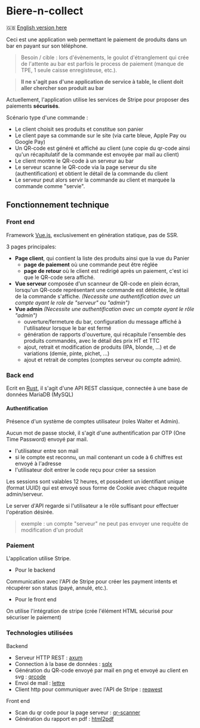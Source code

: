 # Biere-n-collect

🇬🇧 [English version here](README-en.md)

Ceci est une application web permettant le paiement de produits dans un bar en payant sur son téléphone.

> Besoin / cible : lors d'évènements, le goulot d'étranglement qui crée de l'attente au bar est parfois le process de paiement (manque de TPE, 1 seule caisse enregisteuse, etc.).

> **Il ne s'agit pas d'une application de service à table, le client doit aller chercher son produit au bar**

Actuellement, l'application utilise les services de Stripe pour proposer des paiements **sécurisés**.

Scénario type d'une commande :
- Le client choisit ses produits et constitue son panier
- Le client paye sa commande sur le site (via carte bleue, Apple Pay ou Google Pay)
- Un QR-code est généré et affiché au client (une copie du qr-code ainsi qu'un récapitulatif de la commande est envoyée par mail au client)
- Le client montre le QR-code à un serveur au bar
- Le serveur scanne le QR-code via la page serveur du site (authentification) et obtient le détail de la commande du client
- Le serveur peut alors servir la commande au client et marquée la commande comme "servie".


## Fonctionnement technique
### Front end

Framework [Vue.js](https://vuejs.org/), exclusivement en génération statique, pas de SSR.

3 pages principales:
- **Page client**, qui contient la liste des produits ainsi que la vue du Panier
    - **page de paiement** où une commande peut être réglée
    - **page de retour** où le client est redirigé après un paiement, c'est ici que le QR-code sera affiché.
- **Vue serveur** composée d'un scanneur de QR-code en plein écran, lorsqu'un QR-code représentant une commande est détéctée, le détail de la commande s'affiche. *(Necessite une authentification avec un compte ayant le role de "serveur" ou "admin")*
- **Vue admin** *(Necessite une authentification avec un compte ayant le rôle "admin")*
    - ouverture/fermeture du bar, configuration du message affiché à l'utilisateur lorsque le bar est fermé
    - génération de rapports d'ouverture, qui récapitule l'ensemble des produits commandés, avec le détail des prix HT et TTC
    - ajout, retrait et modification de produits (IPA, blonde, ...) et de variations (demie, pinte, pichet, ...)
    - ajout et retrait de comptes (comptes serveur ou compte admin).
### Back end
Ecrit en [Rust](https://www.rust-lang.org/), il s'agit d'une API REST classique, connectée à une base de données MariaDB (MySQL)


#### Authentification

Présence d'un système de comptes utilisateur (roles Waiter et Admin).

Aucun mot de passe stocké, il s'agit d'une authentification par OTP (One Time Password) envoyé par mail.
- l'utilisateur entre son mail
- si le compte est reconnu, un mail contenant un code à 6 chiffres est envoyé à l'adresse
- l'utilisateur doit entrer le code reçu pour créer sa session

Les sessions sont valables 12 heures, et possèdent un identifiant unique (format UUID) qui est envoyé sous forme de Cookie avec chaque requête admin/serveur.

Le server d'API regarde si l'utilisateur a le rôle suffisant pour effectuer l'opération désirée.
> exemple : un compte "serveur" ne peut pas envoyer une requête de modification d'un produit

### Paiement
L'application utilise Stripe.
- Pour le backend

Communication avec l'API de Stripe pour créer les payment intents et récupérer son status (payé, annulé, etc.).

- Pour le front end

On utilise l'intégration de stripe (crée l'élément HTML sécurisé pour sécuriser le paiement)

### Technologies utilisées

Backend
- Serveur HTTP REST : [axum](https://github.com/tokio-rs/axum)
- Connection à la base de données : [sqlx](https://github.com/launchbadge/sqlx)
- Génération du QR-code envoyé par mail en png et envoyé au client en svg : [qrcode](https://github.com/kennytm/qrcode-rust)
- Envoi de mail : [lettre](https://github.com/lettre/lettre)
- Client http pour communiquer avec l'API de Stripe : [reqwest](https://github.com/seanmonstar/reqwest)

Front end
- Scan du qr code pour la page serveur : [qr-scanner](https://github.com/nimiq/qr-scanner)
- Génération du rapport en pdf : [html2pdf](https://github.com/eKoopmans/html2pdf.js)